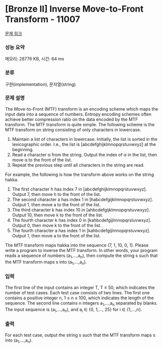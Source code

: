 # [Bronze II] Inverse Move-to-Front Transform - 11007 

[문제 링크](https://www.acmicpc.net/problem/11007) 

### 성능 요약

메모리: 28776 KB, 시간: 64 ms

### 분류

구현(implementation), 문자열(string)

### 문제 설명

<p>The Move-to-Front (MTF) transform is an encoding scheme which maps the input data into a sequence of numbers. Entropy encoding schemes often achieve better compression ratio on the data encoded by the MTF transform. The MTF transform is quite simple. The following scheme is the MTF transform on string consisting of only characters in lowercase.</p>

<ol>
	<li>Maintain a list of characters in lowercase. Initially, the list is sorted in the lexicographic order. I.e., the list is [abcdefghijklmnopqrstuvwxyz] at the beginning.</li>
	<li>Read a character α from the string. Output the index of α in the list, then move α to the front of the list.</li>
	<li>Repeat the previous step until all characters in the string are read.</li>
</ol>

<p>For example, the following is how the transform above works on the string hakka.</p>

<ol>
	<li>The first character h has index 7 in [abcdefghijklmnopqrstuvwxyz]. Output 7, then move h to the front of the list.</li>
	<li>The second character a has index 1 in [habcdefgijklmnopqrstuvwxyz]. Output 1, then move a to the front of the list.</li>
	<li>The third character k has index 10 in [ahbcdefgijklmnopqrstuvwxyz]. Output 10, then move k to the front of the list.</li>
	<li>The fourth character k has index 0 in [kahbcdefgijlmnopqrstuvwxyz]. Output 0, then move k to the front of the list.</li>
	<li>The fourth character a has index 1 in [kahbcdefgijlmnopqrstuvwxyz]. Output 1, then move a to the front of the list.</li>
</ol>

<p>The MTF transform maps hakka into the sequence (7, 1, 10, 0, 1). Please write a program to inverse the MTF transform. In other words, your program reads a sequence of numbers (a<sub>1</sub>,...,a<sub>n</sub>), then compute the string s such that the MTF transform maps s into (a<sub>1</sub>,...,a<sub>n</sub>).</p>

### 입력 

 <p>The first line of the input contains an integer T, T ≤ 50, which indicates the number of test cases. Each test case consists of two lines. The first one contains a positive integer n, 1 ≤ n ≤ 100, which indicates the length of the sequence. The second line contains n integers a<sub>1</sub>,...,a<sub>n</sub> separated by blanks. The input sequence is (a<sub>1</sub>,...,a<sub>n</sub>), and a<sub>i</sub> ∈ {0, 1,..., 25} for i ∈ {1,...,n}.</p>

### 출력 

 <p>For each test case, output the string s such that the MTF transform maps s into (a<sub>1</sub>,...,a<sub>n</sub>).</p>


